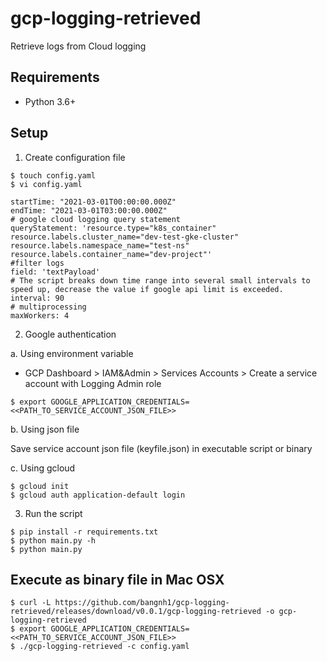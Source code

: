 # gcp-logging-retrieved

Retrieve logs from Cloud logging

## Requirements

- Python 3.6+

## Setup

1. Create configuration file

```
$ touch config.yaml
$ vi config.yaml

startTime: "2021-03-01T00:00:00.000Z"
endTime: "2021-03-01T03:00:00.000Z"
# google cloud logging query statement
queryStatement: 'resource.type="k8s_container" resource.labels.cluster_name="dev-test-gke-cluster" resource.labels.namespace_name="test-ns" resource.labels.container_name="dev-project"'
#filter logs
field: 'textPayload'
# The script breaks down time range into several small intervals to speed up, decrease the value if google api limit is exceeded.
interval: 90
# multiprocessing
maxWorkers: 4
```

2. Google authentication

a. Using environment variable

- GCP Dashboard > IAM&Admin > Services Accounts > Create a service account with Logging Admin role

```
$ export GOOGLE_APPLICATION_CREDENTIALS=<<PATH_TO_SERVICE_ACCOUNT_JSON_FILE>>
```

b. Using json file

Save service account json file (keyfile.json) in executable script or binary

c. Using gcloud

```
$ gcloud init
$ gcloud auth application-default login
```

3. Run the script

```
$ pip install -r requirements.txt
$ python main.py -h
$ python main.py
```

## Execute as binary file in Mac OSX

```
$ curl -L https://github.com/bangnh1/gcp-logging-retrieved/releases/download/v0.0.1/gcp-logging-retrieved -o gcp-logging-retrieved
$ export GOOGLE_APPLICATION_CREDENTIALS=<<PATH_TO_SERVICE_ACCOUNT_JSON_FILE>>
$ ./gcp-logging-retrieved -c config.yaml
```
